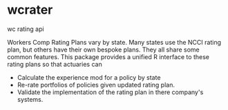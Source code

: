 # wcrater
wc rating api

Workers Comp Rating Plans vary by state. Many states use the NCCI rating plan, but others have their own bespoke plans. They all share some common features. This package provides a unified R interface to these rating plans so that actuaries can
    
   * Calculate the experience mod for a policy by state
   * Re-rate portfolios of policies given updated rating plan.
   * Validate the implementation of the rating plan in there company's systems.
